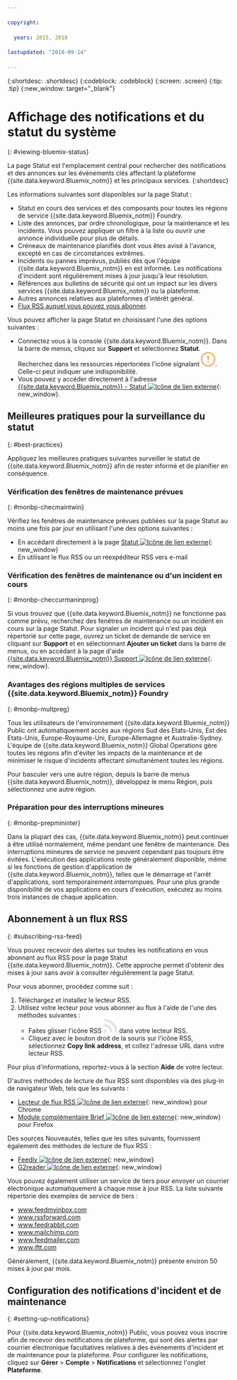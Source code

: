 ```yaml
---

copyright:

  years: 2015, 2018

lastupdated: "2018-09-14"

---
```


{:shortdesc: .shortdesc}
{:codeblock: .codeblock}
{:screen: .screen}
{:tip: .tip}
{:new_window: target="_blank"}

# Affichage des notifications et du statut du système
{: #viewing-bluemix-status}

La page Statut est l'emplacement central pour rechercher des notifications et des annonces sur les événements clés affectant la plateforme {{site.data.keyword.Bluemix_notm}} et les principaux services.
{:shortdesc}

Les informations suivantes sont disponibles sur la page Statut :

  * Statut en cours des services et des composants pour toutes les régions de service {{site.data.keyword.Bluemix_notm}} Foundry.
  * Liste des annonces, par ordre chronologique, pour la maintenance et les incidents. Vous pouvez appliquer un filtre à la liste ou ouvrir une annonce individuelle pour plus de détails.
  * Créneaux de maintenance planifiés dont vous êtes avisé à l'avance, excepté en cas de circonstances extrêmes.
  * Incidents ou pannes imprévus, publiés dès que l'équipe {{site.data.keyword.Bluemix_notm}} en est informée. Les notifications d'incident sont régulièrement mises à jour jusqu'à leur résolution.
  * Références aux bulletins de sécurité qui ont un impact sur les divers services {{site.data.keyword.Bluemix_notm}} ou la plateforme.
  * Autres annonces relatives aux plateformes d'intérêt général.
  * [Flux RSS auquel vous pouvez vous abonner](#subscribing-rss-feed).

Vous pouvez afficher la page Statut en choisissant l'une des options suivantes :

  * Connectez vous à la console {{site.data.keyword.Bluemix_notm}}. Dans la barre de menus, cliquez sur **Support** et sélectionnez **Statut**. Recherchez dans les ressources répertoriées l'icône signalant ![des problèmes](images/some_issues.svg). Celle-ci peut indiquer une indisponibilité.
  * Vous pouvez y accéder directement à l'adresse [{{site.data.keyword.Bluemix_notm}} - Statut ![Icône de lien externe](../icons/launch-glyph.svg "Icône de lien externe")](https://console.bluemix.net/status){: new_window}.


## Meilleures pratiques pour la surveillance du statut
{: #best-practices}

Appliquez les meilleures pratiques suivantes surveiller le statut de {{site.data.keyword.Bluemix_notm}} afin de rester informé et de planifier en conséquence.

### Vérification des fenêtres de maintenance prévues
{: #monbp-checmaintwin}

Vérifiez les fenêtres de maintenance prévues publiées sur la page Statut au moins une fois par jour en utilisant l'une des options suivantes :
* En accédant directement à la page [Statut ![Icône de lien externe](../icons/launch-glyph.svg "Icône de lien externe")](https://console.bluemix.net/status){: new_window}
* En utilisant le flux RSS ou un réexpéditeur RSS vers e-mail

### Vérification des fenêtres de maintenance ou d'un incident en cours
{: #monbp-checcurmaninprog}

Si vous trouvez que {{site.data.keyword.Bluemix_notm}} ne fonctionne pas comme prévu, recherchez des fenêtres de maintenance ou un incident en cours sur la page Statut. Pour signaler un incident qui n'est pas déjà répertorié sur cette page, ouvrez un ticket de demande de service en cliquant sur **Support** et en sélectionnant **Ajouter un ticket** dans la barre de menus, ou en accédant à la page d'aide [{{site.data.keyword.Bluemix_notm}} Support ![Icône de lien externe](../icons/launch-glyph.svg "Icône de lien externe")](http://www.ibm.biz/bluemixsupport){: new_window}.

### Avantages des régions multiples de services {{site.data.keyword.Bluemix_notm}} Foundry
{: #monbp-multpreg}

Tous les utilisateurs de l'environnement {{site.data.keyword.Bluemix_notm}} Public ont automatiquement accès aux régions Sud des Etats-Unis, Est des Etats-Unis, Europe-Royaume-Uni, Europe-Allemagne et Australie-Sydney. L'équipe de {{site.data.keyword.Bluemix_notm}} Global Operations gère toutes les régions afin d'éviter les impacts de la maintenance et de minimiser le risque d'incidents affectant simultanément toutes les régions.

Pour basculer vers une autre région, depuis la barre de menus {{site.data.keyword.Bluemix_notm}}, développez le menu Région, puis sélectionnez une autre région.

### Préparation pour des interruptions mineures
{: #monbp-prepmininter}

Dans la plupart des cas, {{site.data.keyword.Bluemix_notm}} peut continuer à être utilisé normalement, même pendant une fenêtre de maintenance. Des interruptions mineures de service ne peuvent cependant pas toujours être évitées. L'exécution des applications reste généralement disponible, même si les fonctions de gestion d'application de {{site.data.keyword.Bluemix_notm}}, telles que le démarrage et l'arrêt d'applications, sont temporairement interrompues. Pour une plus grande disponibilité de vos applications en cours d'exécution, exécutez au moins trois instances de chaque application.

## Abonnement à un flux RSS
{: #subscribing-rss-feed}

Vous pouvez recevoir des alertes sur toutes les notifications en vous abonnant au flux RSS pour la page Statut {{site.data.keyword.Bluemix_notm}}. Cette approche permet d'obtenir des mises à jour sans avoir à consulter régulièrement la page Statut.

Pour vous abonner, procédez comme suit :

1. Téléchargez et installez le lecteur RSS.
2. Utilisez votre lecteur pour vous abonner au flux à l'aide de l'une des méthodes suivantes :
    * Faites glisser l'icône RSS ![RSS](images/rss.svg) dans votre lecteur RSS.
    * Cliquez avec le bouton droit de la souris sur l'icône RSS, sélectionnez **Copy link address**, et collez l'adresse URL dans votre lecteur RSS.

Pour plus d'informations, reportez-vous à la section **Aide** de votre lecteur. 	   

D'autres méthodes de lecture de flux RSS sont disponibles via des plug-in de navigateur Web, tels que les suivants :
  * [Lecteur de flux RSS ![Icône de lien externe](../icons/launch-glyph.svg "Icône de lien externe")](http://feeder.co/){: new_window} pour Chrome
  * [Module complémentaire Brief ![Icône de lien externe](../icons/launch-glyph.svg "Icône de lien externe")](https://addons.mozilla.org/en-US/firefox/addon/brief/){: new_window} pour Firefox

Des sources Nouveautés, telles que les sites suivants, fournissent également des méthodes de lecture de flux RSS :
  * [Feedly ![Icône de lien externe](../icons/launch-glyph.svg "Icône de lien externe")](http://www.feedly.com/){: new_window}
  * [G2reader ![Icône de lien externe](../icons/launch-glyph.svg "Icône de lien externe")](http://www.g2reader.com/en/){: new_window}

Vous pouvez également utiliser un service de tiers pour envoyer un courrier électronique automatiquement à chaque mise à jour RSS. La liste suivante répertorie des exemples de service de tiers :

  * www.feedmyinbox.com
  * www.rssforward.com
  * www.feedrabbit.com
  * www.mailchimp.com
  * www.feedmailer.com
  * www.iftt.com

Généralement, {{site.data.keyword.Bluemix_notm}} présente environ 50 mises à jour par mois.


## Configuration des notifications d'incident et de maintenance
{: #setting-up-notifications}

Pour {{site.data.keyword.Bluemix_notm}} Public, vous pouvez vous inscrire afin de recevoir des notifications de plateforme, qui sont des alertes par courrier électronique facultatives relatives à des événements d'incident et de maintenance pour la plateforme. Pour configurer les notifications, cliquez sur **Gérer** > **Compte** > **Notifications** et sélectionnez l'onglet **Plateforme**. 
